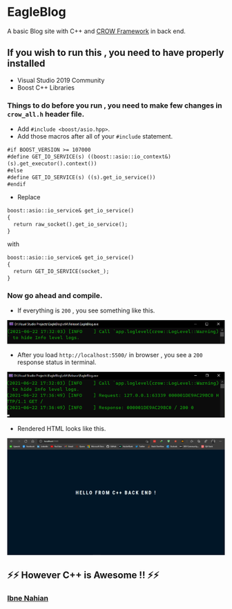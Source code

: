 # EagleBlog
A basic Blog site with C++ and [CROW Framework](https://crowcpp.org/) in back end.

## If you wish to run this , you need to have properly installed
- Visual Studio 2019 Community
- Boost C++ Libraries

### Things to do before you run , you need to make few changes in ```crow_all.h``` header file.
- Add ```#include <boost/asio.hpp>```.
- Add those macros after all of your ```#include``` statement.
```
#if BOOST_VERSION >= 107000
#define GET_IO_SERVICE(s) ((boost::asio::io_context&)(s).get_executor().context())
#else
#define GET_IO_SERVICE(s) ((s).get_io_service())
#endif
```
- Replace 
```
boost::asio::io_service& get_io_service()
{
  return raw_socket().get_io_service();
}
```
with 
```
boost::asio::io_service& get_io_service()
{
  return GET_IO_SERVICE(socket_);
}
```
### Now go ahead and compile.
- If everything is ```200``` , you see something like this.

![copilation_success](https://github.com/evilprince2009/EagleBlog/blob/main/Screenshots/Successful%20Compile.png)
- After you load ```http://localhost:5500/``` in browser , you see a ```200``` response status in terminal.

![response_status_200](https://github.com/evilprince2009/EagleBlog/blob/main/Screenshots/Successful%20Response.png)
- Rendered HTML looks like this.

![rendered_page](https://github.com/evilprince2009/EagleBlog/blob/main/Screenshots/Rendered%20page.png)

## ⚡⚡ However C++ is Awesome !! ⚡⚡

### [Ibne Nahian](https://www.facebook.com/evilprince2009)
